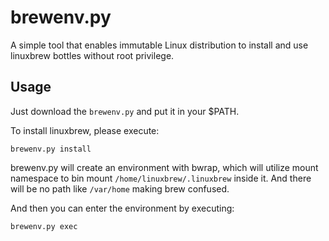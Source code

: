 # brewenv.py

A simple tool that enables immutable Linux distribution to install and use linuxbrew bottles without root privilege.

## Usage

Just download the `brewenv.py` and put it in your $PATH.

To install linuxbrew, please execute:

```
brewenv.py install
```

brewenv.py will create an environment with bwrap, which will utilize mount namespace to bin mount `/home/linuxbrew/.linuxbrew` inside it. And there will be no path like `/var/home` making brew confused.

And then you can enter the environment by executing:

```
brewenv.py exec
```
